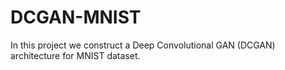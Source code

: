 # DCGAN-MNIST

In this project we construct a Deep Convolutional GAN (DCGAN) architecture for MNIST dataset.
